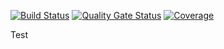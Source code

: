 [![Build Status](https://travis-ci.com/gautierbureau/test-travis.svg?branch=master)](https://travis-ci.com/gautierbureau/test-travis)
[![Quality Gate Status](https://sonarcloud.io/api/project_badges/measure?project=test-travis&metric=alert_status)](https://sonarcloud.io/dashboard?id=test-travis)
[![Coverage](https://sonarcloud.io/api/project_badges/measure?project=test-travis&metric=coverage)](https://sonarcloud.io/dashboard?id=test-travis)

Test
